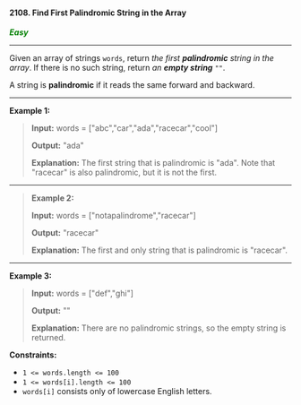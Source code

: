 #### 2108. Find First Palindromic String in the Array

<span style="color:green">***Easy***</span>
___

Given an array of strings `words`, return _the first **palindromic** string in the array_. If there is no such string, return _an **empty string**_ `""`.

A string is **palindromic** if it reads the same forward and backward.
___

**Example 1:**

>**Input:** words = ["abc","car","ada","racecar","cool"]
>
>**Output:** "ada"
>
>**Explanation:** The first string that is palindromic is "ada". Note that "racecar" is also palindromic, but it is not the first.
___

>**Example 2:**
>
>**Input:** words = ["notapalindrome","racecar"]
>
>**Output:** "racecar"
>
>**Explanation:** The first and only string that is palindromic is "racecar".
___

**Example 3:**

>**Input:** words = ["def","ghi"]
>
>**Output:** ""
>
>**Explanation:** There are no palindromic strings, so the empty string is returned.

**Constraints:**

*   `1 <= words.length <= 100`
*   `1 <= words[i].length <= 100`
*   `words[i]` consists only of lowercase English letters.